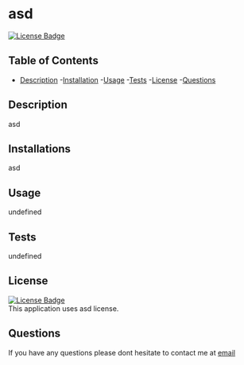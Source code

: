 # asd
[![License Badge]()]()
## Table of Contents
- [Description](#Description)
-[Installation](#Installations)
-[Usage](#Usage)
-[Tests](#Tests)
-[License](#License)
-[Questions](#Questions)

## Description
asd

## Installations
asd

## Usage
undefined

## Tests
undefined

## License
[![License Badge]()]()
</br>
This application uses asd license.

## Questions
If you have any questions please dont hesitate to contact me at [email](mailto:asd)

